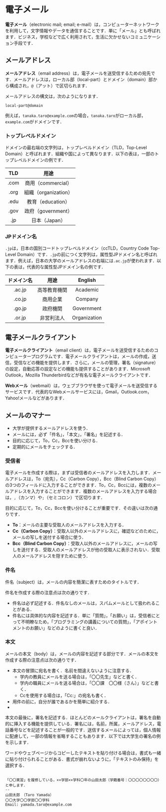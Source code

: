 # 電子メール

**電子メール**（electronic mail; email; e-mail）は，コンピューターネットワークを利用して，文字情報やデータを通信することです．単に「メール」とも呼ばれます．ビジネス，学校などで広く利用されて，生活に欠かせないコミュニケーション手段です．

## メールアドレス

**メールアドレス**（email address）は，電子メールを送受信するための宛先です．メールアドレスは，ローカル部（local-part）とドメイン（domain）部から構成され，`@`（アット）で区切られます．

メールアドレスの構文は，次のようになります．

```
local-part@domain
```

例えば，`tanaka.taro@example.com`の場合，`tanaka.taro`がローカル部，`example.com`がドメインです．

### トップレベルドメイン

ドメインの最右端の文字列は，トップレベルドメイン（TLD，Top-Level Domain）と呼ばれます．組織や国によって異なります．以下の表は，一部のトップレベルドメインの例です．

|  TLD  |         用途         |
| :---: | :------------------: |
| .com  |  商用（commercial）  |
| .org  | 組織（organization） |
| .edu  |  教育（education）   |
| .gov  |  政府（government）  |
|  .jp  |    日本（Japan）     |

### JPドメイン名

`.jp`は，日本の国別コードトップレベルドメイン（ccTLD，Country Code Top-Level Domain）です．`.jp`の前につく文字列は，属性型JPドメイン名と呼ばれます．例えば，日本の大学のメールアドレスの右端には`.ac.jp`が使われます．以下の表は，代表的な属性型JPドメイン名の例です．

| ドメイン名 |     用途     |   English    |
| :--------: | :----------: | :----------: |
|   .ac.jp   | 高等教育機関 |   Academic   |
|   .co.jp   |   商用企業   |   Company    |
|   .go.jp   |   政府機関   |  Government  |
|   .or.jp   |  非営利法人  | Organization |

## 電子メールクライアント

**電子メールクライアント**（email client）は，電子メールを送受信するためのコンピュータープログラムです．電子メールクライアントは，メールの作成，送信，受信などの機能を提供します．さらに，メールの管理，署名（signature）の設定，自動応答の設定などの機能も提供することがあります．Microsoft Outlook，Mozilla Thunderbirdなどが有名な電子メールクライアントです．

**Webメール**（webmail）は，ウェブブラウザを使って電子メールを送受信するサービスです．代表的なWebメールサービスには，Gmail，Outlook.com，Yahoo!メールなどがあります．

## メールのマナー

- 大学が提供するメールアドレスを使う．
- メールには，必ず「件名」，「本文」，「署名」を記述する．
- 目的に応じて，To，Cc，Bccを使い分ける．
- 定期的にメールをチェックする．

### 受信者

電子メールを作成する際は，まずは受信者のメールアドレスを入力します．メールアドレスは，To（宛先），Cc（Carbon Copy），Bcc（Blind Carbon Copy）の3つのフィールドに入力することができます．To，Cc，Bccには，複数のメールアドレスを入力することができます．複数のメールアドレスを入力する場合は，`,`（カンマ）や`;`（セミコロン）で区切ります．

目的に応じて，To，Cc，Bccを使い分けることが重要です．その違いは次の通りです．

- **To**：メールの主要な受取人のメールアドレスを入力する．
- **Cc（Carbon Copy）**：受取人以外のメールアドレスに，確認などのために，メールの写しを送付する場合に使う．
- **Bcc（Blind Carbon Copy）**：受取人以外のメールアドレスに，メールの写しを送付する．受取人のメールアドレスが他の受取人に表示されない．受取人のメールアドレスを隠すために使う．

### 件名

件名（subject）は，メールの内容を簡潔に表すためのタイトルです．

件名を作成する際の注意点は次の通りです．

- 件名は必ず記述する．件名なしのメールは，スパムメールとして扱われることがある．
- 件名には具体的な内容を記述する．単に「質問」，「お願い」は，受信者にとって不明瞭なため，「プログラミングの講義についての質問」，「アポイントメントのお願い」などのように書くと良い．

### 本文

メールの本文（body）は，メールの内容を記述する部分です．メールの本文を作成する際の注意点は次の通りです．

- 本文の冒頭に宛名を書く．名前を間違えないように注意する．
  - 学内の教員にメールを送る場合は，「〇〇先生」などと書く．
  - 学内の職員にメールを送る場合は，「〇〇課　〇〇様（さん）」などと書く．
  - Ccを使用する場合は，「Cc:」の宛名も書く．
- 用件の前に，自分が誰であるかを簡単に紹介する．
- 

本文の最後に，署名を記述する．ほとんどのメールクライアントは，署名を自動的に挿入する機能を提供している．署名には，名前，所属，メールアドレス，電話番号などを記述することが一般的です．送信するメールによっては，個人情報に配慮して，一部の情報を省略することもあります．以下では大学生の署名の例を示します．

ワードやウェブページからコピーしたテキストを貼り付ける場合は，書式も一緒に貼り付けられることがある．書式が崩れないように，「テキストのみ保持」を選択する．

```plaintext

「〇〇実習」を履修している，××学部××学科〇年の山田太郎（学籍番号：〇〇〇〇〇〇〇〇）と申します．
--
山田太郎　（Taro Yamada）
〇〇大学〇〇学部〇〇学科
Email: yamada.taro@example.com
```

### 